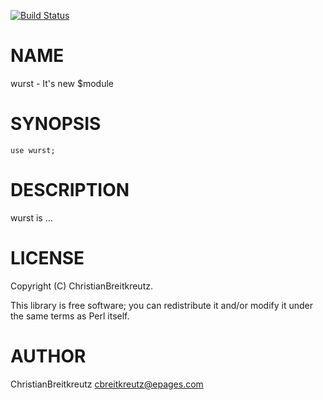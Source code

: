 [![Build Status](https://travis-ci.org/ChristianBreitkreutz/wurst.svg?branch=master)](https://travis-ci.org/ChristianBreitkreutz/wurst)
# NAME

wurst - It's new $module

# SYNOPSIS

    use wurst;

# DESCRIPTION

wurst is ...

# LICENSE

Copyright (C) ChristianBreitkreutz.

This library is free software; you can redistribute it and/or modify
it under the same terms as Perl itself.

# AUTHOR

ChristianBreitkreutz <cbreitkreutz@epages.com>
